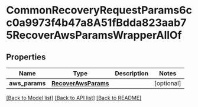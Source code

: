 # CommonRecoveryRequestParams6cc0a9973f4b47a8A51fBdda823aab75RecoverAwsParamsWrapperAllOf


## Properties
Name | Type | Description | Notes
------------ | ------------- | ------------- | -------------
**aws_params** | [**RecoverAwsParams**](RecoverAwsParams.md) |  | [optional] 

[[Back to Model list]](../README.md#documentation-for-models) [[Back to API list]](../README.md#documentation-for-api-endpoints) [[Back to README]](../README.md)


